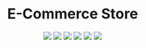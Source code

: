 <div align="center">
    <h1>E-Commerce Store</h1>
    <div>
        <img src="https://img.shields.io/badge/Next.js-%23000000?style=for-the-badge&logo=nextdotjs"/>
        <img src="https://img.shields.io/badge/Tailwind_CSS-06B6D4?style=for-the-badge&logo=tailwindcss&logoColor=white"/>
        <img src="https://img.shields.io/badge/ShadCn_UI-000000?style=for-the-badge&logo=shadcnui&logoColor=white"/>
        <img src="https://img.shields.io/badge/Prisma-2D3748?style=for-the-badge&logo=prisma&logoColor=white"/>
        <img src="https://img.shields.io/badge/PostgreSQL-4169E1?style=for-the-badge&logo=postgresql&logoColor=white">
        <img src="https://img.shields.io/badge/Zod-3E67B1?style=for-the-badge&logo=zod&logoColor=white">
    </div>
</div>
